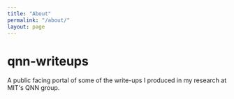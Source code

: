 ```yaml
---
title: "About"
permalink: "/about/"
layout: page
---
```


# qnn-writeups
A public facing portal of some of the write-ups I produced in my research at MIT's QNN group.
